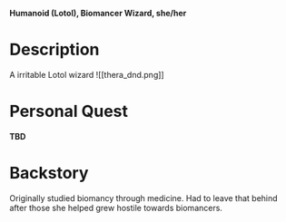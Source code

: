 **Humanoid (Lotol),  Biomancer Wizard, she/her**

# Description
A irritable Lotol wizard
![[thera_dnd.png]]
# Personal Quest
**TBD**

# Backstory
Originally studied biomancy through medicine. Had to leave that behind after those she helped grew hostile towards biomancers.